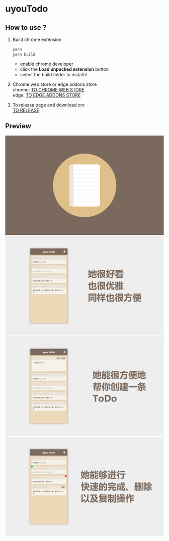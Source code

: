 # uyouTodo
 
## How to use ?

1. Build chrome extension
    ``` 
    yarn
    yarn build
    ```
    * enable chrome developer
    * click the **Load unpacked extension** button
    * select the build folder to install it
    
2. Chrome web store or edge addons store\
   chrome: [TO CHROME WEB STORE](https://github.com/tonylu110/uyouTodo/releases)\
   edge: [TO EDGE ADDONS STORE](https://github.com/tonylu110/uyouTodo/releases)

3. To release page and download crx\
   [TO RELEASE](https://github.com/tonylu110/uyouTodo/releases)

## Preview
![](./demo/demo1.png)
![](./demo/demo2.png)
![](./demo/demo3.png)
![](./demo/demo4.png)